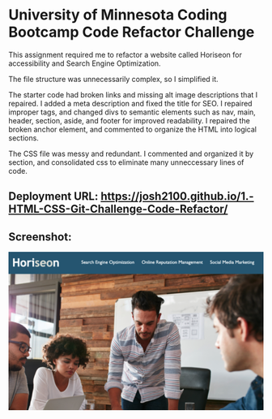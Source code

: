 # University of Minnesota Coding Bootcamp Code Refactor Challenge

This assignment required me to refactor a website called Horiseon for accessibility and Search Engine Optimization.

The file structure was unnecessarily complex, so I simplified it.

The starter code had broken links and missing alt image descriptions that I repaired. I added a meta description and fixed the title for SEO. I repaired improper tags, and changed divs to semantic elements such as nav, main, header, section, aside, and footer for improved readability. I repaired the broken anchor element, and commented to organize the HTML into logical sections.

The CSS file was messy and redundant. I commented and organized it by section, and consolidated css to eliminate many unneccessary lines of code.

## Deployment URL: https://josh2100.github.io/1.-HTML-CSS-Git-Challenge-Code-Refactor/

## Screenshot:

![alt text](./assets/images/screenshot.png)
